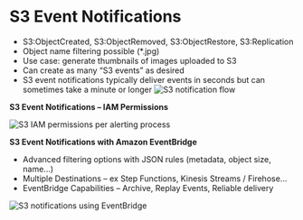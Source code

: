 # S3 Event Notifications

- S3:ObjectCreated, S3:ObjectRemoved, S3:ObjectRestore, S3:Replication
- Object name filtering possible (*.jpg)
- Use case: generate thumbnails of images uploaded to S3
- Can create as many “S3 events” as desired
- S3 event notifications typically deliver events in seconds but can sometimes take a minute or longer
![S3 notification flow](https://github.com/JordanSennett/AWS-Security-Specialty/assets/15804669/25cc39cc-da48-4e01-9b95-b71978ad0c1c)


**S3 Event Notifications – IAM Permissions**

![S3 IAM permissions per alerting process](https://github.com/JordanSennett/AWS-Security-Specialty/assets/15804669/0da3b8a1-1590-40c4-8597-649448dff54f)

**S3 Event Notifications with Amazon EventBridge**

- Advanced filtering options with JSON rules (metadata, object size, name...)
- Multiple Destinations – ex Step Functions, Kinesis Streams / Firehose...
- EventBridge Capabilities – Archive, Replay Events, Reliable delivery

![S3 notifications using EventBridge](https://github.com/JordanSennett/AWS-Security-Specialty/assets/15804669/f8bf5723-54b6-499a-8b4e-08621b0c4138)
